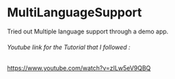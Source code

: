 # MultiLanguageSupport
Tried out Multiple language support through a demo app.

###### Youtube link for the Tutorial that I followed : 

https://www.youtube.com/watch?v=zILw5eV9QBQ
